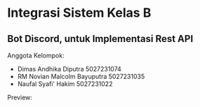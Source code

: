 # Integrasi Sistem Kelas B

## Bot Discord, untuk Implementasi Rest API

Anggota Kelompok:

- Dimas Andhika Diputra 5027231074
- RM Novian Malcolm Bayuputra 5027231035
- Naufal Syafi' Hakim 5027231022

Preview:

